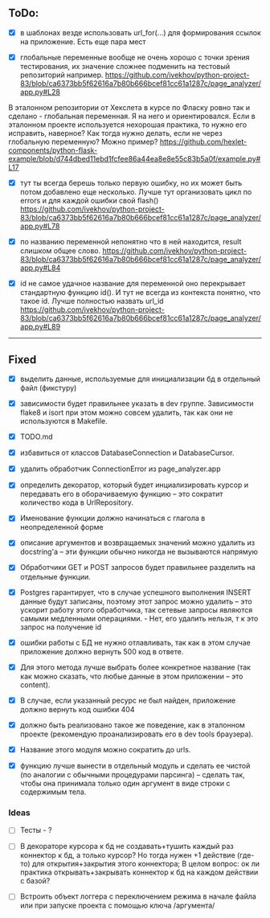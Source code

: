 ## ToDo:


- [x] в шаблонах везде использовать url_for(...) для формирования ссылок на приложение. Есть еще пара мест


- [x] глобальные переменные вообще не очень хорошо с точки зрения тестирования, их значение сложнее подменить на тестовый репозиторий например. 
https://github.com/ivekhov/python-project-83/blob/ca6373bb5f62616a7b80b666bcef81cc61a1287c/page_analyzer/app.py#L28

В эталонном репозитории от Хекслета в курсе по Фласку ровно так и сделано - глобальная переменная. Я на него и ориентировался. Если в эталонном проекте используется нехорошая практика, то нужно его исправить, наверное? Как тогда нужно делать, если не через глобальную переменную? Можно пример? 
https://github.com/hexlet-components/python-flask-example/blob/d744dbed11ebd1fcfee86a44ea8e8e55c83b5a0f/example.py#L17


- [x] тут ты всегда берешь только первую ошибку, но их может быть потом добавлено еще несколько. Лучше тут организовать цикл по errors и для каждой ошибки свой flash()
https://github.com/ivekhov/python-project-83/blob/ca6373bb5f62616a7b80b666bcef81cc61a1287c/page_analyzer/app.py#L78

- [x] по названию переменной непонятно что в ней находится, result слишком общее слово.
https://github.com/ivekhov/python-project-83/blob/ca6373bb5f62616a7b80b666bcef81cc61a1287c/page_analyzer/app.py#L84


- [x] id не самое удачное название для переменной оно перекрывает стандартную функцию id(). И тут не всегда из контекста понятно, что такое id. Лучше полностью назвать url_id
https://github.com/ivekhov/python-project-83/blob/ca6373bb5f62616a7b80b666bcef81cc61a1287c/page_analyzer/app.py#L89



---------


## Fixed 

- [x] выделить данные, используемые для инициализации бд в отдельный файл (фикстуру)

- [x] зависимости будет правильнее указать в dev группе. Зависимости flake8 и isort при этом можно совсем удалить, так как они не используются в Makefile.

- [x] TODO.md 

- [x] избавиться от классов DatabaseConnection и DatabaseCursor.

- [x] удалить обработчик ConnectionError из page_analyzer.app

- [x] определить декоратор, который будет инциализировать курсор и передавать его в оборачиваемую функцию – это сократит количество кода в UrlRepository.

- [x] Именование функции должно начинаться с глагола в неопределенной форме

- [x] описание аргументов и возвращаемых значений можно удалить из docstring'а – эти функции обычно никогда не вызываются напрямую

- [x] Обработчики GET и POST запросов будет правильнее разделить на отдельные функции.

- [x] Postgres гарантирует, что в случае успешного выполнения INSERT данные будут записаны, поэтому этот запрос можно удалить – это ускорит работу этого обработчика, так сетевые запросы являются самыми медленными операциями. - Нет, его удалить нельзя, т к это запрос на получение id

- [x] ошибки работы с БД не нужно отлавливать, так как в этом случае приложение должно вернуть 500 код в ответе.

- [x] Для этого метода лучше выбрать более конкретное название (так как можно сказать, что любые данные в этом приложении – это content).

- [x] В случае, если указанный ресурс не был найден, приложение должно вернуть код ошибки 404

- [x] должно быть реализовано такое же поведение, как в эталонном проекте (рекомендую проанализировать его в dev tools браузера).

- [x] Название этого модуля можно сократить до urls.

- [x] функцию лучше вынести в отдельный модуль и сделать ее чистой (по аналогии с обычными процедурами парсинга) – сделать так, чтобы она принимала только один аргумент в виде строки с содержимым тела.


### Ideas 

- [ ] Тесты - ? 

- [ ] В декораторе курсора к бд не создавать+тушить каждый раз коннектор к бд, а только курсор? Но тогда нужен +1 действие (где-то) для открытия+закрытия этого коннектора; В целом вопрос: ок ли практика открывать+закрывать коннектор к бд на каждом действии с базой? 

- [ ] Встроить объект логгера с переключением режима в начале файла или при запуске проекта c помощью ключа /аргумента/ 


